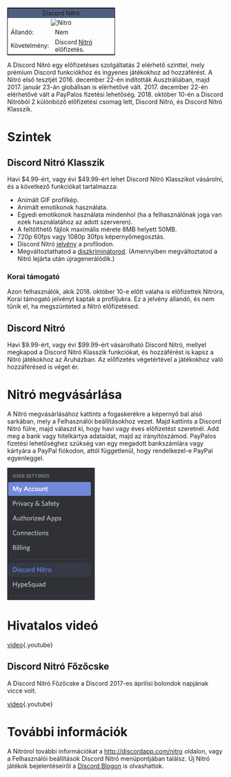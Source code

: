 <!-- TITLE: [HU] Nitró -->
<!-- SUBTITLE: Támogasd a Discord fejlesztését! -->

<table style="width:250px; border:1px solid black; float:center">
<tr>
<td colspan="2" style="background-color:#4F5D7F; text-align:center">Discord Nitró</td>
</tr>
<tr>
<td colspan="2" style="text-align:center"><img src="https://cdn.discordapp.com/emojis/340386793075769345.png?v=1" alt="Nitró"></td>
</tr>
<tr>
<td>Állandó:</td>
<td>Nem</td>
</tr>
<tr>
<td>Követelmény:</td>
<td>Discord <a href="https://discordia.me/Nitro">Nitró</a> előfizetés.</td>
</tr>
</table> 

A Discord Nitró egy előfizetéses szolgáltatás 2 elérhető szinttel, mely prémium Discord funkciókhoz és ingyenes játékokhoz ad hozzáférést. A Nitró első tesztjét 2016. december 22-én indították Ausztráliában, majd 2017. január 23-án globálisan is elérhetővé vált. 2017. december 22-én elérhetővé vált a PayPalos fizetési lehetőség. 2018. október 10-én a Discord Nitróból 2 különböző előfizetési csomag lett, Discord Nitró, és Discord Nitró Klasszik.

# Szintek

## Discord Nitró Klasszik
Havi $4.99-ért, vagy évi $49.99-ért lehet Discord Nitró Klasszikot vásárolni, és a következő funkciókat tartalmazza:

* Animált GIF profilkép.
* Animált emotikonok használata.
* Egyedi emotikonok használata mindenhol (ha a felhasználónak joga van ezek használatához az adott szerveren).
* A feltölthető fájlok maximális mérete 8MB helyett 50MB.
* 720p 60fps vagy 1080p 30fps képernyőmegosztás.
* Discord Nitró [jelvény](/hu/jelvenyek) a profilodon.
* Megváltoztathatod a [diszkriminátorod](/discriminator). (Amennyiben megváltoztatod a Nitró lejárta után újragenerálódik.)

### Korai támogató

Azon felhasználók, akik 2018. október 10-e előtt valaha is előfizettek Nitróra, Korai támogató jelvényt kaptak a profiljukra. Ez a jelvény állandó, és nem tűnik el, ha megszünteted a Nitró előfizetésed.

## Discord Nitró
Havi $9.99-ért, vagy évi $99.99-ért vásárolható Discord Nitró, mellyel megkapod a Discord Nitró Klasszik funkciókat, és hozzáférést is kapsz a Nitró játékokhoz az Áruházban. Az előfizetés végetértével a játékokhoz való hozzáférésed is véget ér.

# Nitró megvásárlása
A Nitró megvásárlásához kattints a fogaskerékre a képernyő bal alsó sarkában, mely a Felhasználói beállításokhoz vezet. Majd kattints a Discord Nitró fülre, majd válaszd ki, hogy havi vagy éves előfizetést szeretnél. Add meg a bank vagy hitelkártya adataidat, majd az irányítószámod. PayPalos fizetési lehetőséghez szükség van egy megadott bankszámlára vagy kártyára a PayPal fiókodon, attól függetlenül, hogy rendelkezel-e PayPal egyenleggel.

![Felhasználói beállítások/Nitró](/uploads/7138-b-7-1.png "Felhasználói beállítások/Nitró")
# Hivatalos videó

[video](https://www.youtube.com/watch?v=psIIWROIvtM){.youtube}

## Discord Nitró Főzőcske
A Discord Nitró Főzőcske a Discord 2017-es áprilisi bolondok napjának vicce volt.

[video](https://www.youtube.com/watch?v=9Z4GW6Vd6NI){.youtube}


# További információk
A Nitrórol további információkat a http://discordapp.com/nitro oldalon, vagy a Felhasználói beállítások Discord Nitró menüpontjában találsz. Új Nitró játékok bejelentéseiről a [Discord Blogon](https://blog.discordapp.com/) is olvashattok.